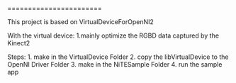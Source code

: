 
=======================

This project is based on VirtualDeviceForOpenNI2

With the virtual device:
	1.mainly optimize the RGBD data captured by the Kinect2

Steps:
	1. make in the VirtualDevice Folder
	2. copy the libVirtualDevice to the OpenNI Driver Folder
	3. make in the NiTESample Folder 
	4. run the sample app 
